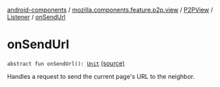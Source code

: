 [android-components](../../../index.md) / [mozilla.components.feature.p2p.view](../../index.md) / [P2PView](../index.md) / [Listener](index.md) / [onSendUrl](./on-send-url.md)

# onSendUrl

`abstract fun onSendUrl(): `[`Unit`](https://kotlinlang.org/api/latest/jvm/stdlib/kotlin/-unit/index.html) [(source)](https://github.com/mozilla-mobile/android-components/blob/master/components/feature/p2p/src/main/java/mozilla/components/feature/p2p/view/P2PView.kt#L149)

Handles a request to send the current page's URL to the neighbor.

